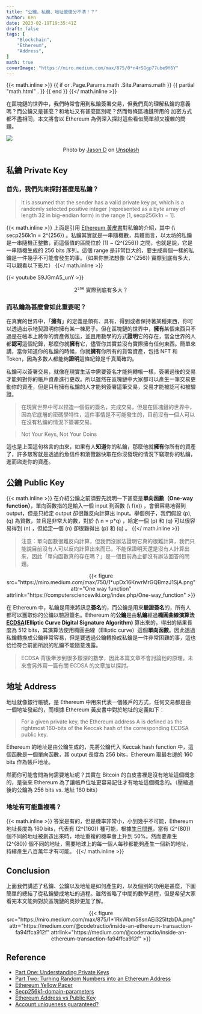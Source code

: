 ```yaml
---
title: "公鑰、私鑰、地址傻傻分不清！？"
author: Ken
date: 2023-02-19T19:35:41Z
draft: false
tags: [
    "Blockchain",
    "Ethereum",
    "Address",
]
math: true
coverImage: "https://miro.medium.com/max/875/0*n4rSGgp77ube9Y6Y"
---
```

{{< math.inline >}}
{{ if or .Page.Params.math .Site.Params.math }}
{{ partial "math.html" . }}
{{ end }}
{{</ math.inline >}}

在區塊鏈的世界中，我們時常會用到私鑰簽署交易，但我們真的理解私鑰的意義嗎？而公鑰又是甚麼？和地址又有甚麼區別呢？然而每條區塊鏈所用的 加密方式都不盡相同，本文將會以 Ethereum 為例深入探討這些看似簡單卻又複雜的問題。

![](https://miro.medium.com/max/875/0*n4rSGgp77ube9Y6Y)
<center>Photo by  <a href="https://unsplash.com/@jasondeblooisphotography?utm_source=medium&utm_medium=referral">Jason D</a> on <a href="https://unsplash.com/?utm_source=medium&utm_medium=referral">Unsplash</a></center>

## 私鑰 Private Key

### 首先，我們先來探討甚麼是私鑰？ ###

> It is assumed that the sender has a valid private key pr, which is a randomly selected positive integer (represented as a byte array of length 32 in big-endian form) in the range [1, secp256k1n − 1].

{{< math.inline >}}
上面是引用  <a href="http://gavwood.com/paper.pdf">Ethereum 黃皮書</a>對私鑰的介紹，其中 \(\ secp256k1n = 2^{256}\) 。私鑰其實就是一串隨機數，具體而言，以太坊的私鑰是一串隨機正整數，而這個值的區間位於 \(1\) ~ \(2^{256}\) 之間，也就是說，它是一串隨機生成的 256 bits 序列。這個 range 是非常巨大的，要生成兩個一樣的私鑰是一件幾乎不可能會發生的事。（如果你無法想像 \(2^{256}\) 實際到底有多大，可以觀看以下影片）
{{</ math.inline >}}

{{< youtube S9JGmA5_unY >}}
<center>2²⁵⁶ 實際到底有多大？</center>

### 而私鑰為甚麼會如此重要呢？ ###

在真實的世界中，「**擁有**」的定義是領有、具有，得到或者保持著某種東西，你可以透過出示地契證明你擁有某一棟房子。但在區塊鏈的世界中，**擁有**某個東西只不過是在帳本上將你的資產做加法，並且用數學的方式**證明**它的存在，當全世界的人都**認可**這個紀錄，那麼你就**擁有**它，儘管你其實並沒有實際擁有任何東西。簡單來講，當你知道你的私鑰的時候，你就**擁有**你所有的貨幣資產，包括 NFT 和 Token，因為多數人都能夠**證明**這條紀錄是千真萬確的。

私鑰可以簽署交易，就像在現實生活中需要簽名才能夠轉帳一樣，簽署過後的交易才能夠對你的帳戶資產進行更改。所以雖然在區塊鏈中大家都可以產生一筆交易更動你的資產，但是只有擁有私鑰的人才能夠簽署這筆交易，交易才能被認可和被驗證。

> 在現實世界中可以捏造一個假的簽名，完成交易，但是在區塊鏈的世界中，因為它底層的密碼學特性，這件事情是不可能發生的，目前沒有一個人可以在沒有私鑰的情況下簽署交易。

> Not Your Keys, Not Your Coins

這也是上面這句格言的由來，如果有人**知道**你的私鑰，那麼他就**擁有**你所有的資產了，許多駭客就是透過釣魚信件和瀏覽器快取在你沒發現的情況下竊取你的私鑰，進而盜走你的資產。

## 公鑰 Public Key

{{< math.inline >}}
在介紹公鑰之前須要先說明一下甚麼是<b>單向函數（One-way function）</b>，單向函數指的是輸入一個 input 到函數 \(\ f(x)\) ，會很容易地得到 output，但是只給定 output 卻很難反向計算出 input。舉個例子，我們假設 \(p\), \(q\) 為質數，並且是非常大的數，對於 \(\ n = p*q\) ，給定一個 \(p\) 和 \(q\) 可以很容易得到 \(n\) ，但給定一個 \(n\) 卻很難得出 \(p\) 和 \(q\) 。
{{</ math.inline >}}

> 注意：單向函數很難反向計算，但我們沒辦法證明它真的很難計算，我們只能說目前沒有人可以反向計算出來而已，不能保證明天還是沒有人計算出來，因此「單向函數真的存在嗎？」是一個目前為止都沒有辦法回答的問題。


<center>
{{< figure src="https://miro.medium.com/max/750/1*upDx16KnvrMrGQBmzJ1SjA.png" attr="One way function" attrlink="https://computersciencewiki.org/index.php/One-way_function" >}}
</center>

在 Ethereum 中，私鑰是用來將訊息**簽名**的，而公鑰是用來**驗證簽名**的，所有人都可以獲取你的公鑰以驗證簽名。Ethereum 的**公鑰**是由**私鑰**經過**橢圓曲線演算法** [**ECDSA**](https://en.wikipedia.org/wiki/Elliptic_Curve_Digital_Signature_Algorithm)**(Elliptic Curve Digital Signature Algorithm)**  算出來的，得出的結果長度為 512 bits，其演算法使用橢圓曲線（Elliptic curve）這個**單向函數**。因此透過私鑰轉換成公鑰非常容易，但是要透過公鑰轉換成私鑰是一件非常困難的事，這也恰恰符合前面所說的私鑰不能隨意洩露。

> ECDSA 背後牽涉到很多艱深的數學，因此本篇文章不會討論他的原理，未來會另外寫一篇有關 ECDSA 的文章加以探討。

## 地址 Address

地址就像銀行帳號，是 Ethereum 中用來代表一個帳戶的方式，任何交易都是由一個地址發起的，而根據 Ethereum 黃皮書中對於地址的定義如下：

> For a given private key, the Ethereum address A is defined as the rightmost 160-bits of the Keccak hash of the corresponding ECDSA public key.

Ethereum 的地址是由公鑰生成的，先將公鑰代入 Keccak hash function 中，這個函數是一個單向函數，其 output 長度為 256 bits，Ethereum 取最右邊的 160 bits 作為帳戶地址。

然而你可能會問為何需要地址呢？其實在 Bitcoin 的白皮書裡是沒有地址這個概念的，是後來 Ethereum 為了讓帳戶位址更容易記住才有地址這個概念的。（壓縮過後的公鑰為 256 bits vs. 地址 160 bits）

### 地址有可能重複嗎？ ###

{{< math.inline >}}
答案是有的，但是機率非常小，小到幾乎不可能，Ethereum 地址長度為 160 bits，代表有 \(2^{160}\) 種可能，根據<a href="https://zh.wikipedia.org/zh-tw/%E7%94%9F%E6%97%A5%E5%95%8F%E9%A1%8C">生日問題</a>，當有 \(2^{80}\) 個不同的地址被創造出來時，地址重複的機率會上升到 50%。然而要產生 \(2^{80}\) 個不同的地址，需要地球上的每一個人每秒都能夠產生一個新的地址，持續產生八百萬年才有可能。
{{</ math.inline >}}

## Conclusion

上面我們講述了私鑰、公鑰以及地址是如何產生的，以及個別的功用是甚麼，下圖簡單的總結了從私鑰變成地址的過程。雖然省略了中間的數學過程，但是希望大家看完本文能夠對於區塊鏈的奧妙更加了解。

<center>
{{< figure src="https://miro.medium.com/max/875/1*1RkWbm58snAEi325ltzbDA.png" attr="https://medium.com/@codetractio/inside-an-ethereum-transaction-fa94ffca912f" attrlink="https://medium.com/@codetractio/inside-an-ethereum-transaction-fa94ffca912f" >}}
</center>

## Reference

-   [Part One: Understanding Private Keys](https://medium.com/portis/part-one-understanding-private-keys-311389737fbe)
-   [Part Two: Turning Random Numbers into an Ethereum Address](https://medium.com/portis/part-two-turning-random-numbers-into-an-ethereum-address-3928f56b225c)
-   [Ethereum Yellow Paper](http://gavwood.com/paper.pdf)
-   [Secp256k1-domain-parameters](https://www.cs.utexas.edu/users/moore/acl2/manuals/current/manual/index-seo.php/ECURVE____SECP256K1-DOMAIN-PARAMETERS#:~:text=Domain%20parameters%20of%20the%20secp256k1,the%20curve%2C%20as%20nullary%20functions.)
-   [Ethereum Address vs Public Key](https://ethereum.stackexchange.com/questions/33171/ethereum-address-vs-public-key)
-   [Account uniqueness guaranteed?](https://ethereum.stackexchange.com/questions/4299/account-uniqueness-guaranteed)